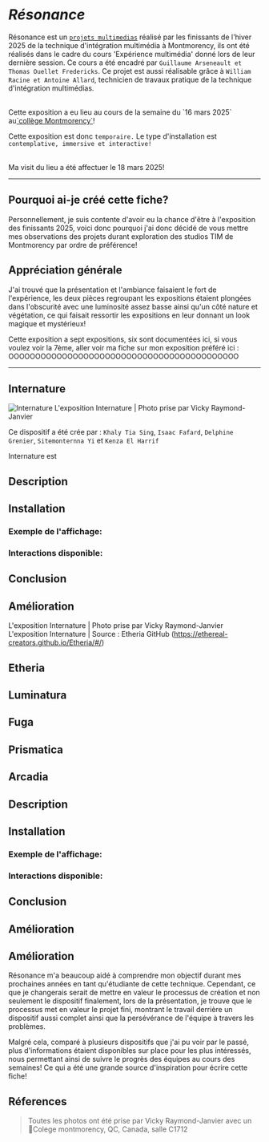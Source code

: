 # *Résonance*


Résonance est un <ins>`projets multimedias`</ins> réalisé par les finissants de l'hiver 2025 de la technique d'intégration multimédia à Montmorency, ils ont été réalisés dans le cadre du cours 'Expérience multimédia' donné lors de leur dernière session. Ce cours a été encadré par `Guillaume Arseneault et Thomas Ouellet Fredericks`. Ce projet est aussi réalisable grâce à `William Racine et Antoine Allard`, technicien de travaux pratique de la technique d'intégration multimédias.

<br>
Cette exposition a eu lieu au cours de la semaine du `16 mars 2025` au<ins>`collège Montmorency`</ins>! <br>

Cette exposition est donc `temporaire.` Le type d'installation est `contemplative, immersive et interactive!` <br><br>

Ma visit du lieu a été affectuer le 18 mars 2025!
<br>
***
 
## Pourquoi ai-je créé cette fiche?
Personnellement, je suis contente d'avoir eu la chance d'être à l'exposition des finissants 2025, voici donc pourquoi j'ai donc décidé de vous mettre mes observations des projets durant exploration des studios TIM de Montmorency par ordre de préférence!

## Appréciation générale
J'ai trouvé que la présentation et l'ambiance faisaient le fort de l'expérience, les deux pièces regroupant les expositions étaient plongées dans l'obscurité avec une luminosité assez basse ainsi qu'un côté nature et végétation, ce qui faisait ressortir les expositions en leur donnant un look magique et mystérieux!
 
Cette exposition a sept expositions, six sont documentées ici, si vous voulez voir la 7ème, aller voir ma fiche sur mon exposition préféré ici : OOOOOOOOOOOOOOOOOOOOOOOOOOOOOOOOOOOOOOOOOOO
***

## Internature
![Internature](medias/Internature.jpg)
L'exposition Internature | Photo prise par Vicky Raymond-Janvier

Ce dispositif a été crée par : `Khaly Tia Sing`, `Isaac Fafard`, `Delphine Grenier`, `Sitemonternna Yi` et `Kenza El Harrif`

Internature est
## Description
 
## Installation

### Exemple de l'affichage:
 
### Interactions disponible:
 
## Conclusion

## Amélioration






L'exposition Internature | Photo prise par Vicky Raymond-Janvier
L'exposition Internature | Source : Etheria GitHub (https://ethereal-creators.github.io/Etheria/#/)
## Etheria

## Luminatura

## Fuga

## Prismatica

## Arcadia




## Description
 
## Installation

### Exemple de l'affichage:
 
### Interactions disponible:
 
## Conclusion

## Amélioration




 

 
## Amélioration
 Résonance m'a beaucoup aidé à comprendre mon objectif durant mes prochaines années en tant qu'étudiante de cette technique. Cependant, ce que je changerais serait de mettre en valeur le processus de création et non seulement le dispositif finalement, lors de la présentation, je trouve que le processus met en valeur le projet fini, montrant le travail derrière un dispositif aussi complet ainsi que la persévérance de l'équipe à travers les problèmes.
 
Malgré cela, comparé à plusieurs dispositifs que j'ai pu voir par le passé, plus d'informations étaient disponibles sur place pour les plus intéressés, nous permettant ainsi de suivre le progrès des équipes au cours des semaines! Ce qui a été une grande source d'inspiration pour écrire cette fiche!
 
## Réferences
> Toutes les photos ont été prise par Vicky Raymond-Janvier avec un  <BR>
> 📍Colege montmorency, QC, Canada, salle C1712
